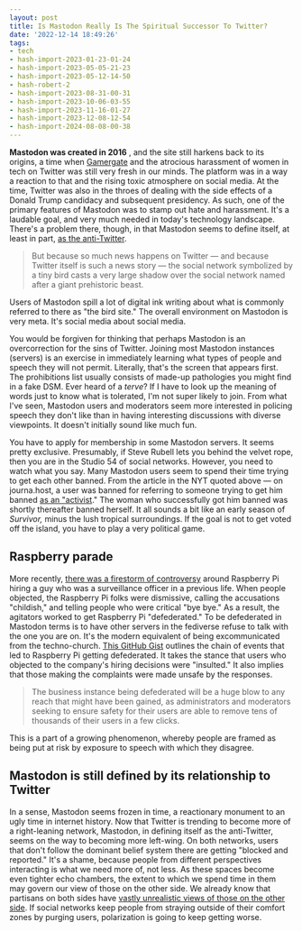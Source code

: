 ```yaml
---
layout: post
title: Is Mastodon Really Is The Spiritual Successor To Twitter?
date: '2022-12-14 18:49:26'
tags:
- tech
- hash-import-2023-01-23-01-24
- hash-import-2023-05-05-21-23
- hash-import-2023-05-12-14-50
- hash-robert-2
- hash-import-2023-08-31-00-31
- hash-import-2023-10-06-03-55
- hash-import-2023-11-16-01-27
- hash-import-2023-12-08-12-54
- hash-import-2024-08-08-00-38
---
```


 **Mastodon was created in 2016** , and the site still harkens back to its origins, a time when [Gamergate](https://en.wikipedia.org/wiki/Gamergate_(harassment_campaign)) and the atrocious harassment of women in tech on Twitter was still very fresh in our minds. The platform was in a way a reaction to that and the rising toxic atmosphere on social media. At the time, Twitter was also in the throes of dealing with the side effects of a Donald Trump candidacy and subsequent presidency. As such, one of the primary features of Mastodon was to stamp out hate and harassment. It's a laudable goal, and very much needed in today's technology landscape. There's a problem there, though, in that Mastodon seems to define itself, at least in part, [as the anti-Twitter](https://www.nytimes.com/2022/11/21/style/mastodon-twitter-adam-davidson.html).

> But because so much news happens on Twitter — and because Twitter itself is such a news story — the social network symbolized by a tiny bird casts a very large shadow over the social network named after a giant prehistoric beast.

Users of Mastodon spill a lot of digital ink writing about what is commonly referred to there as "the bird site." The overall environment on Mastodon is very meta. It's social media about social media.

You would be forgiven for thinking that perhaps Mastodon is an overcorrection for the sins of Twitter. Joining most Mastodon instances (servers) is an exercise in immediately learning what types of people and speech they will not permit. Literally, that's the screen that appears first. The prohibitions list usually consists of made-up pathologies you might find in a fake DSM. Ever heard of a _terve_? If I have to look up the meaning of words just to know what is tolerated, I'm not super likely to join. From what I've seen, Mastodon users and moderators seem more interested in policing speech they don't like than in having interesting discussions with diverse viewpoints. It doesn't initially sound like much fun.

You have to apply for membership in some Mastodon servers. It seems pretty exclusive. Presumably, if Steve Rubell lets you behind the velvet rope, then you are in the Studio 54 of social networks. However, you need to watch what you say. Many Mastodon users seem to spend their time trying to get each other banned. From the article in the NYT quoted above — on journa.host, a user was banned for referring to someone trying to get him banned [as an "activist](https://www.nytimes.com/2022/11/21/style/mastodon-twitter-adam-davidson.html)." The woman who successfully got him banned was shortly thereafter banned herself. It all sounds a bit like an early season of _Survivor,_ minus the lush tropical surroundings. If the goal is not to get voted off the island, you have to play a very political game.

## Raspberry parade

More recently, [there was a firestorm of controversy](https://birchtree.me/blog/main-character-of-the-day-on-mastodon/) around Raspberry Pi hiring a guy who was a surveillance officer in a previous life. When people objected, the Raspberry Pi folks were dismissive, calling the accusations "childish," and telling people who were critical "bye bye." As a result, the agitators worked to get Raspberry Pi "defederated." To be defederated in Mastodon terms is to have other servers in the fediverse refuse to talk with the one you are on. It's the modern equivalent of being excommunicated from the techno-church. [This GitHub Gist](https://gist.github.com/aurynn/618e721eaf72ae38bab2c918d2973e5a) outlines the chain of events that led to Raspberry Pi getting defederated. It takes the stance that users who objected to the company's hiring decisions were "insulted." It also implies that those making the complaints were made unsafe by the responses.

> The business instance being defederated will be a huge blow to any reach that might have been gained, as administrators and moderators seeking to ensure safety for their users are able to remove tens of thousands of their users in a few clicks.

This is a part of a growing phenomenon, whereby people are framed as being put at risk by exposure to speech with which they disagree.

## Mastodon is still defined by its relationship to Twitter

In a sense, Mastodon seems frozen in time, a reactionary monument to an ugly time in internet history. Now that Twitter is trending to become more of a right-leaning network, Mastodon, in defining itself as the anti-Twitter, seems on the way to becoming more left-wing. On both networks, users that don't follow the dominant belief system there are getting "blocked and reported." It's a shame, because people from different perspectives interacting is what we need more of, not less. As these spaces become even tighter echo chambers, the extent to which we spend time in them may govern our view of those on the other side. We already know that partisans on both sides have [vastly unrealistic views of those on the other side](https://newsletters.theatlantic.com/the-third-rail/639385a7b9e06100378c0e1e/democrat-republican-political-beliefs-culture/). If social networks keep people from straying outside of their comfort zones by purging users, polarization is going to keep getting worse.

